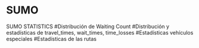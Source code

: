 # SUMO
SUMO STATISTICS
#Distribución de Waiting Count
#Distribución y estadísticas de  travel_times,  wait_times, time_losses
#Estadísticas vehículos especiales
#Estadísticas de las rutas
